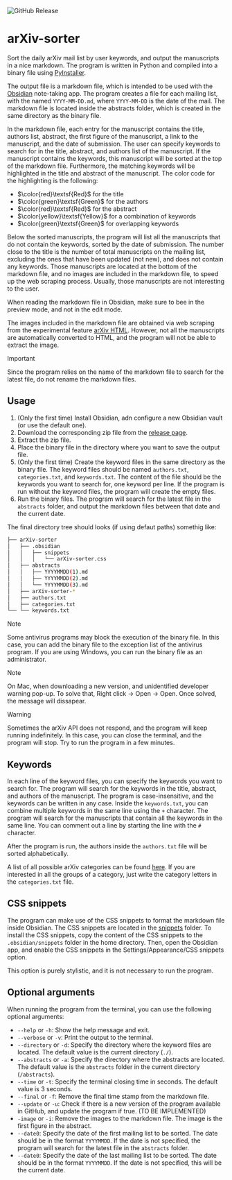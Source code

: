 ![GitHub Release](https://img.shields.io/github/v/release/Davtax/arXiv-sorter?display_name=release)


# arXiv-sorter

Sort the daily arXiv mail list by user keywords, and output the manuscripts in a nice markdown.
The program is written in Python and compiled into a binary file using [PyInstaller](https://www.pyinstaller.org/).

The output file is a markdown file, which is intended to be used with the [Obsidian](https://obsidian.md/) note-taking
app.
The program creates a file for each mailing list, with the named `YYYY-MM-DD.md`, where `YYYY-MM-DD` is the date of the
mail.
The markdown file is located inside the abstracts folder, which is created in the same directory as the binary file.

In the markdown file, each entry for the manuscript contains the title, authors list, abstract, the first figure of the
manuscript, a link to the manuscript, and the date of submission.
The user can specify keywords to search for in the title, abstract, and authors list of the manuscript.
If the manuscript contains the keywords, this manuscript will be sorted at the top of the markdown file.
Furthermore, the matching keywords will be highlighted in the title and abstract of the manuscript.
The color code for the highlighting is the following:

- $\color{red}\textsf{Red}$ for the title
- $\color{green}\textsf{Green}$ for the authors
- $\color{red}\textsf{Red}$ for the abstract
- $\color{yellow}\textsf{Yellow}$ for a combination of keywords
- $\color{green}\textsf{Green}$ for overlapping keywords

Below the sorted manuscripts, the program will list all the manuscripts that do not contain the keywords, sorted by the
date of submission.
The number close to the title is the number of total manuscripts on the mailing list, excluding the ones that have been
updated (not new), and does not contain any keywords.
Those manuscripts are located at the bottom of the markdown file, and no images are included in the markdown file, to
speed up the web scraping process.
Usually, those manuscripts are not interesting to the user.

When reading the markdown file in Obsidian, make sure to bee in the preview mode, and not in the edit mode.

The images included in the markdown file are obtained via web scraping from the experimental
feature [arXiv HTML](https://info.arxiv.org/about/accessible_HTML.html).
However, not all the manuscripts are automatically converted to HTML, and the program will not be able to extract the
image.

> [!IMPORTANT]  
> Since the program relies on the name of the markdown file to search for the latest file, do not rename the markdown
> files.

## Usage

1. (Only the first time) Install Obsidian, adn configure a new Obsidian vault (or use the default one).
2. Download the corresponding zip file from the [release page](https://github.com/Davtax/arXiv-sorter/releases).
3. Extract the zip file.
4. Place the binary file in the directory where you want to save the output file.
5. (Only the first time) Create the keyword files in the same directory as the binary file. The keyword files should be
   named `authors.txt`, `categories.txt`, and `keywords.txt`. The content of the file should be the keywords you want
   to search for, one keyword per line. If the program is run without the keyword files, the program will create the
   empty files.
6. Run the binary files. The program will search for the latest file in the `abstracts` folder, and output the markdown
   files between that date and the current date.

The final directory tree should looks (if using defaut paths) somethig like:
```bash
├── arXiv-sorter
│   ├── .obsidian
│   │   ├── snippets
│   │   │   └── arXiv-sorter.css  
│   ├── abstracts
│   │   ├── YYYYMMDD(1).md
│   │   ├── YYYYMMDD(2).md
│   │   └── YYYYMMDD(3).md
│   ├── arXiv-sorter-*
│   ├── authors.txt
│   ├── categories.txt
└── └── keywords.txt

```

> [!NOTE]  
> Some antivirus programs may block the execution of the binary file.
> In this case, you can add the binary file to the exception list of the antivirus program.
> If you are using Windows, you can run the binary file as an administrator.

> [!NOTE]  
> On Mac, when downloading a new version, and unidentified developer warning pop-up.
> To solve that, Right click -> Open -> Open.
> Once solved, the message will dissapear.

> [!WARNING]  
> Sometimes the arXiv API does not respond, and the program will keep running indefinitely. In this case, you can close
> the terminal, and the program will stop. Try to run the program in a few minutes.

## Keywords

In each line of the keyword files, you can specify the keywords you want to search for.
The program will search for the keywords in the title, abstract, and authors of the manuscript.
The program is case-insensitive, and the keywords can be written in any case.
Inside the `keywords.txt`, you can combine multiple keywords in the same line using the `+` character.
The program will search for the manuscripts that contain all the keywords in the same line.
You can comment out a line by starting the line with the `#` character.

After the program is run, the authors inside the `authors.txt` file will be sorted alphabetically.

A list of all possible arXiv categories can be found [here](https://arxiv.org/category_taxonomy).
If you are interested in all the groups of a category, just write the category letters in the `categories.txt` file.

## CSS snippets

The program can make use of the CSS snippets to format the markdown file inside Obsidian.
The CSS snippets are located in the [snippets](https://github.com/Davtax/arXiv-sorter/tree/main/snippets) folder.
To install the CSS snippets, copy the content of the CSS snippets to the `.obsidian/snippets` folder in the home
directory.
Then, open the Obsidian app, and enable the CSS snippets in the Settings/Appearance/CSS snippets option.

This option is purely stylistic, and it is not necessary to run the program.

## Optional arguments

When running the program from the terminal, you can use the following optional arguments:

- `--help` or `-h`: Show the help message and exit.
- `--verbose` or `-v`: Print the output to the terminal.
- `--directory` or `-d`: Specify the directory where the keyword files are located. The default value is the current
  directory (`./`).
- `--abstracts` or `-a`: Specify the directory where the abstracts are located. The default value is the `abstracts`
  folder in the current directory (`/abstracts`).
- `--time` or `-t`: Specify the terminal closing time in seconds. The default value is 3 seconds.
- `--final` or `-f`: Remove the final time stamp from the markdown file.
- `--update` or `-u`: Check if there is a new version of the program available in GitHub, and update the program if
  true. (TO BE IMPLEMENTED)
- `-image` or `-i`: Remove the images to the markdown file. The image is the first figure in the abstract.
- `--date0`: Specify the date of the first mailing list to be sorted. The date should be in the format `YYYYMMDD`. If the
  date is not specified, the program will search for the latest file in the `abstracts` folder.
- `--date0`: Specify the date of the last mailing list to be sorted. The date should be in the format `YYYYMMDD`. If the
  date is not specified, this will be the current date.
